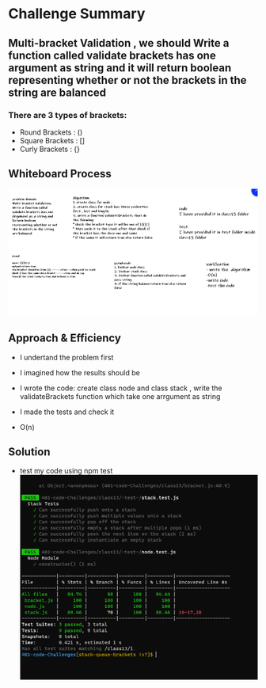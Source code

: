 # Challenge Summary
<!-- Description of the challenge -->
## Multi-bracket Validation , we should Write a function called validate brackets has one argument as string and it will return boolean representing whether or not the brackets in the string are balanced

### There are 3 types of brackets:

- Round Brackets : ()
- Square Brackets : []
- Curly Brackets : {}

## Whiteboard Process
<!-- Embedded whiteboard image -->
![](whiteboard-13.PNG)
## Approach & Efficiency
<!-- What approach did you take? Why? What is the Big O space/time for this approach? -->
+ I undertand the problem first
+ I imagined how the results should be
+ I wrote the code: create class node and class stack , write the validateBrackets function which take one arrgument as string
+ I made the tests and check it 

+ O(n)


## Solution
<!-- Show how to run your code, and examples of it in action -->
+ test my code using npm test
![](test-code13.PNG)